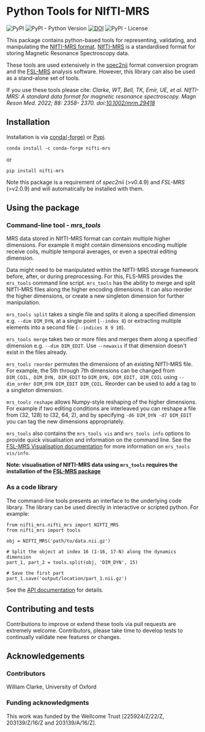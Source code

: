 # Python Tools for NIfTI-MRS

![PyPI](https://img.shields.io/pypi/v/nifti-mrs)
![PyPI - Python Version](https://img.shields.io/pypi/pyversions/nifti-mrs)
[![DOI](https://zenodo.org/badge/DOI/10.5281/zenodo.7517423.svg)](https://doi.org/10.5281/zenodo.7517423)
![PyPI - License](https://img.shields.io/pypi/l/nifti-mrs)

This package contains python-based tools for representing, validating, and manipulating the [NIfTI-MRS format](https://github.com/wtclarke/mrs_nifti_standard/blob/master/specification.MD). [NIfTI-MRS](https://github.com/wtclarke/mrs_nifti_standard) is a standardised format for storing Magnetic Resonance Spectroscopy data. 

These tools are used extensively in the [spec2nii](https://github.com/wtclarke/spec2nii) format conversion program and the [FSL-MRS](fsl-mrs.com) analysis software. However, this library can also be used as a stand-alone set of tools.

If you use these tools please cite:
_Clarke, WT, Bell, TK, Emir, UE, et al. NIfTI-MRS: A standard data format for magnetic resonance spectroscopy. Magn Reson Med. 2022; 88: 2358- 2370. doi:[10.1002/mrm.29418](https://doi.org/10.1002/mrm.29418)_

## Installation
Installation is via [conda(-forge)]() or [Pypi](https://pypi.org/project/nifti-mrs/).

```conda install -c conda-forge nifti-mrs```

or

```pip install nifti-mrs```

Note this package is a requirement of _spec2nii_ (>v0.4.9) and _FSL-MRS_ (>v2.0.9) and will automatically be installed with them.

## Using the package
### Command-line tool - _mrs_tools_

MRS data stored in NIfTI-MRS format can contain multiple higher dimensions. For example it might contain dimensions encoding multiple receive coils, multiple temporal averages, or even a spectral editing dimension.

Data might need to be manipulated within the NIfTI-MRS storage framework before, after, or during preprocessing. For this, FLS-MRS provides the `mrs_tools` command line script. `mrs_tools` has the ability to merge and split NIfTI-MRS files along the higher encoding dimensions. It can also reorder the higher dimensions, or create a new singleton dimension for further manipulation.

`mrs_tools split` takes a single file and splits it along a specified dimension e.g. `--dim DIM_DYN`, at a single point (`--index 8`) or extracting multiple elements into a second file (`--indices 8 9 10`).

`mrs_tools merge` takes two or more files and merges them along a specified dimension e.g. `--dim DIM_EDIT`. Use `--newaxis` if that dimension doesn't exist in the files already.

`mrs_tools reorder` permutes the dimensions of an existing NIfTI-MRS file. For example, the 5th through 7th dimensions can be changed from `DIM_COIL, DIM_DYN, DIM_EDIT` to `DIM_DYN, DIM_EDIT, DIM_COIL` using `--dim_order DIM_DYN DIM_EDIT DIM_COIL`. Reorder can be used to add a tag to a singleton dimension.

`mrs_tools reshape` allows Numpy-style reshaping of the higher dimensions. For example if two editing conditions are interleaved you can reshape a file from (32, 128) to (32, 64, 2), and by specifying `-d6 DIM_DYN -d7 DIM_EDIT` you can tag the new dimensions appropriately.

`mrs_tools` also contains the `mrs_tools vis` and `mrs_tools info` options to provide quick visualisation and information on the command line. See the [FSL-MRS Visualisation documentation](https://open.win.ox.ac.uk/pages/fsl/fsl_mrs/visualisation.html#quick-glance) for more information on `mrs_tools vis/info`.

__Note: visualisation of NIfTI-MRS data using `mrs_tools` requires the installation of the [FSL-MRS package](fsl-mrs.com)__

### As a code library
The command-line tools presents an interface to the underlying code library. The library can be used directly in interactive or scripted python. For example:

```
from nifti_mrs.nifti_mrs import NIFTI_MRS
from nifti_mrs import tools

obj = NIFTI_MRS('path/to/data.nii.gz')

# Split the object at index 16 (1-16, 17-N) along the dynamics dimension
part_1, part_2 = tools.split(obj, 'DIM_DYN', 15)

# Save the first part
part_1.save('output/location/part_1.nii.gz')

```

See the [API documentation](https://wtclarke.github.io/nifti_mrs_tools/index.html) for details.

## Contributing and tests
Contributions to improve or extend these tools via pull requests are extremely welcome. Contributors, please take time to develop tests to continually validate new features or changes.

## Acknowledgements
### Contributors
William Clarke, University of Oxford  

### Funding acknowledgments
This work was funded by the Wellcome Trust [225924/Z/22/Z, 203139/Z/16/Z and 203139/A/16/Z].